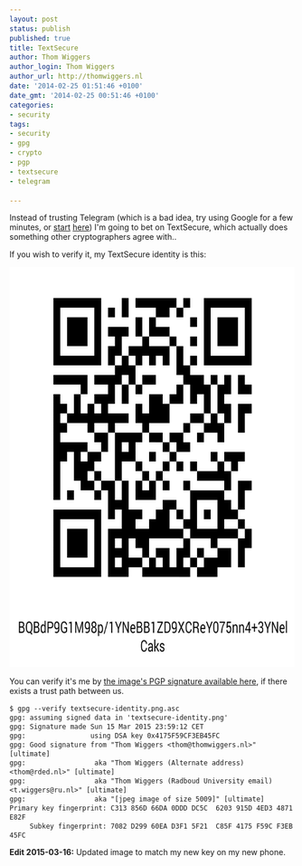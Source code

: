 ```yaml
---
layout: post
status: publish
published: true
title: TextSecure
author: Thom Wiggers
author_login: Thom Wiggers
author_url: http://thomwiggers.nl
date: '2014-02-25 01:51:46 +0100'
date_gmt: '2014-02-25 00:51:46 +0100'
categories:
- security
tags:
- security
- gpg
- crypto
- pgp
- textsecure
- telegram

---
```


<p>Instead of trusting Telegram (which is a bad idea, try using Google for a few
minutes, or <a
href="http://unhandledexpression.com/2013/12/17/telegram-stand-back-we-know-maths/">start</a>
<a href="http://www.thoughtcrime.org/blog/telegram-crypto-challenge/">here</a>)
I'm going to bet on TextSecure, which actually does something other
cryptographers agree with..</p>

<!-- more -->

<p>If you wish to verify it, my TextSecure identity is this:</p>
<p><a href="/files/textsecure-identity.png"><img alt="Textsecure identity QR code" src="/files/textsecure-identity.png" width="708" height="707" /></a></p>
<p>You can verify it's me by <a href="/files/textsecure-identity.png.asc">the image's PGP signature available here</a>, if there exists a trust path between us.</p>

```
$ gpg --verify textsecure-identity.png.asc
gpg: assuming signed data in 'textsecure-identity.png'
gpg: Signature made Sun 15 Mar 2015 23:59:12 CET
gpg:                using DSA key 0x4175F59CF3EB45FC
gpg: Good signature from "Thom Wiggers <thom@thomwiggers.nl>" [ultimate]
gpg:                 aka "Thom Wiggers (Alternate address) <thom@rded.nl>" [ultimate]
gpg:                 aka "Thom Wiggers (Radboud University email) <t.wiggers@ru.nl>" [ultimate]
gpg:                 aka "[jpeg image of size 5009]" [ultimate]
Primary key fingerprint: C313 856D 66DA 0DDD DC5C  6203 915D 4ED3 4871 E82F
     Subkey fingerprint: 7082 D299 60EA D3F1 5F21  C85F 4175 F59C F3EB 45FC
```

**Edit 2015-03-16:** Updated image to match my new key on my new phone.
